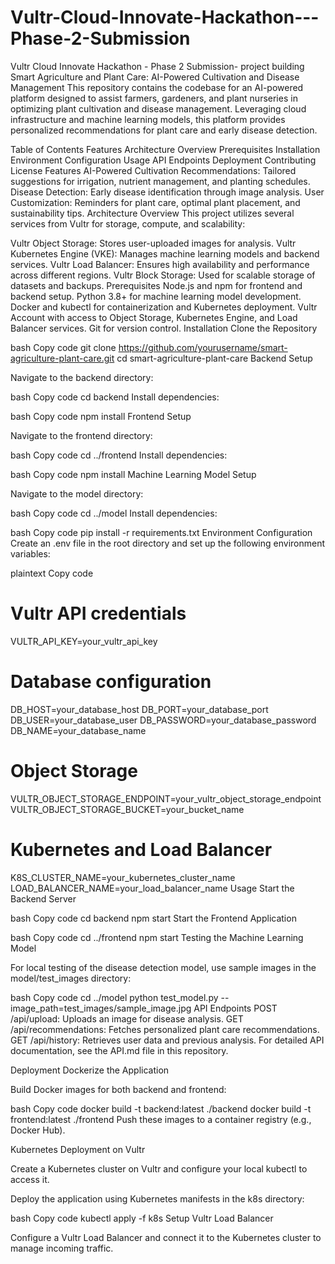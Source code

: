 # Vultr-Cloud-Innovate-Hackathon---Phase-2-Submission
Vultr Cloud Innovate Hackathon - Phase 2 Submission- project building
Smart Agriculture and Plant Care: AI-Powered Cultivation and Disease Management
This repository contains the codebase for an AI-powered platform designed to assist farmers, gardeners, and plant nurseries in optimizing plant cultivation and disease management. Leveraging cloud infrastructure and machine learning models, this platform provides personalized recommendations for plant care and early disease detection.

Table of Contents
Features
Architecture Overview
Prerequisites
Installation
Environment Configuration
Usage
API Endpoints
Deployment
Contributing
License
Features
AI-Powered Cultivation Recommendations: Tailored suggestions for irrigation, nutrient management, and planting schedules.
Disease Detection: Early disease identification through image analysis.
User Customization: Reminders for plant care, optimal plant placement, and sustainability tips.
Architecture Overview
This project utilizes several services from Vultr for storage, compute, and scalability:

Vultr Object Storage: Stores user-uploaded images for analysis.
Vultr Kubernetes Engine (VKE): Manages machine learning models and backend services.
Vultr Load Balancer: Ensures high availability and performance across different regions.
Vultr Block Storage: Used for scalable storage of datasets and backups.
Prerequisites
Node.js and npm for frontend and backend setup.
Python 3.8+ for machine learning model development.
Docker and kubectl for containerization and Kubernetes deployment.
Vultr Account with access to Object Storage, Kubernetes Engine, and Load Balancer services.
Git for version control.
Installation
Clone the Repository

bash
Copy code
git clone https://github.com/yourusername/smart-agriculture-plant-care.git
cd smart-agriculture-plant-care
Backend Setup

Navigate to the backend directory:

bash
Copy code
cd backend
Install dependencies:

bash
Copy code
npm install
Frontend Setup

Navigate to the frontend directory:

bash
Copy code
cd ../frontend
Install dependencies:

bash
Copy code
npm install
Machine Learning Model Setup

Navigate to the model directory:

bash
Copy code
cd ../model
Install dependencies:

bash
Copy code
pip install -r requirements.txt
Environment Configuration
Create an .env file in the root directory and set up the following environment variables:

plaintext
Copy code
# Vultr API credentials
VULTR_API_KEY=your_vultr_api_key

# Database configuration
DB_HOST=your_database_host
DB_PORT=your_database_port
DB_USER=your_database_user
DB_PASSWORD=your_database_password
DB_NAME=your_database_name

# Object Storage
VULTR_OBJECT_STORAGE_ENDPOINT=your_vultr_object_storage_endpoint
VULTR_OBJECT_STORAGE_BUCKET=your_bucket_name

# Kubernetes and Load Balancer
K8S_CLUSTER_NAME=your_kubernetes_cluster_name
LOAD_BALANCER_NAME=your_load_balancer_name
Usage
Start the Backend Server

bash
Copy code
cd backend
npm start
Start the Frontend Application

bash
Copy code
cd ../frontend
npm start
Testing the Machine Learning Model

For local testing of the disease detection model, use sample images in the model/test_images directory:

bash
Copy code
cd ../model
python test_model.py --image_path=test_images/sample_image.jpg
API Endpoints
POST /api/upload: Uploads an image for disease analysis.
GET /api/recommendations: Fetches personalized plant care recommendations.
GET /api/history: Retrieves user data and previous analysis.
For detailed API documentation, see the API.md file in this repository.

Deployment
Dockerize the Application

Build Docker images for both backend and frontend:

bash
Copy code
docker build -t backend:latest ./backend
docker build -t frontend:latest ./frontend
Push these images to a container registry (e.g., Docker Hub).

Kubernetes Deployment on Vultr

Create a Kubernetes cluster on Vultr and configure your local kubectl to access it.

Deploy the application using Kubernetes manifests in the k8s directory:

bash
Copy code
kubectl apply -f k8s
Setup Vultr Load Balancer

Configure a Vultr Load Balancer and connect it to the Kubernetes cluster to manage incoming traffic.
